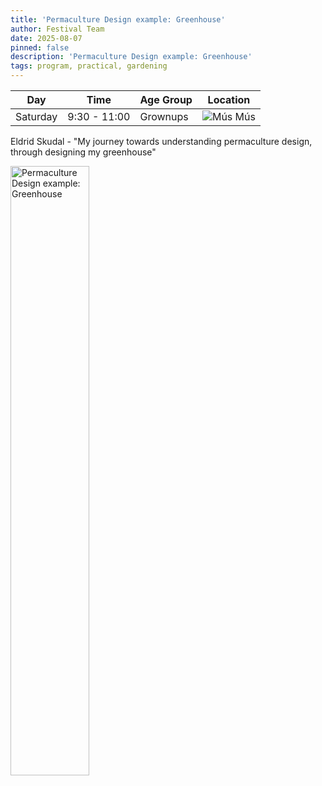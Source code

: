 ```yaml
---
title: 'Permaculture Design example: Greenhouse'
author: Festival Team
date: 2025-08-07
pinned: false
description: 'Permaculture Design example: Greenhouse'
tags: program, practical, gardening
---
```


<script>
    import Image from  '$lib/Image.svelte'
</script>

| Day | Time | Age Group | Location |
|---------|-------|--------|---|
| Saturday | 9:30 - 11:00 | Grownups | ![Mús](img/kort/dyr_600px/mus.png) Mús |

Eldrid Skudal - "My journey towards understanding permaculture design, through designing my greenhouse"

<Image 
  src='program/practical-gardening/6-permaculture-design-example-greenhouse.png'
  caption='Permaculture Design example: Greenhouse'
  alt='Permaculture Design example: Greenhouse'
  width='50%'/> 